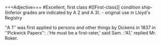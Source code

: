 ===Adjective===
#Excellent, first class
#[[First-class]] condition ship- (Inferior grades are indicated by A 2 and A 3). - original use in Lloyd's Registry

''A 1'' was first applied to persons and other things by Dickens in 1837 in ''Pickwick Papers'':
:'He must be a first-rater,' said Sam.
:'A1,' replied Mr. Roker.
